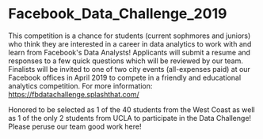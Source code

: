 # Facebook_Data_Challenge_2019

This competition is a chance for students (current sophmores and juniors) who think they are interested in a career in data analytics to work with and learn from Facebook's Data Analysts! Applicants will submit a resume and responses to a few quick questions which will be reviewed by our team. Finalists will be invited to one of two city events (all-expenses paid) at our Facebook offices in April 2019 to compete in a friendly and educational analytics competition. For more information: https://fbdatachallenge.splashthat.com/

Honored to be selected as 1 of the 40 students from the West Coast as well as 1 of the only 2 students from UCLA to participate in the Data Challenge! Please peruse our team good work here!
